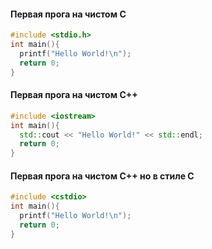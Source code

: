 #### Первая прога на чистом С
```C
#include <stdio.h>
int main(){
  printf("Hello World!\n");
  return 0;
}
```

#### Первая прога на чистом С++
```C++
#include <iostream>
int main(){
  std::cout << "Hello World!" << std::endl;
  return 0;
}
```

#### Первая прога на чистом С++ но в стиле С
```C++
#include <cstdio>
int main(){
  printf("Hello World!\n");
  return 0;
}
```
